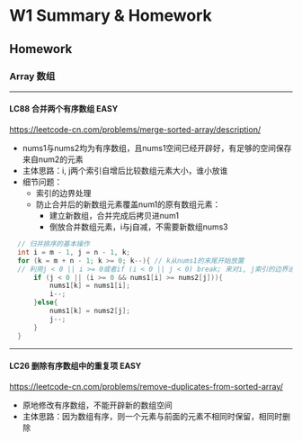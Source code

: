 # W1 Summary & Homework

## Homework

### Array 数组
-------
#### LC88 合并两个有序数组 EASY
https://leetcode-cn.com/problems/merge-sorted-array/description/
- nums1与nums2均为有序数组，且nums1空间已经开辟好，有足够的空间保存来自num2的元素
- 主体思路：i, j两个索引自增后比较数组元素大小，谁小放谁
- 细节问题：
  - 索引的边界处理
  - 防止合并后的新数组元素覆盖num1的原有数组元素：
    - 建立新数组，合并完成后拷贝进num1
    - 倒放合并数组元素，i与j自减，不需要新数组nums3
```C++
  // 归并排序的基本操作
  int i = m - 1, j = n - 1, k;
  for (k = m + n - 1; k >= 0; k--){ // k从nums1的末尾开始放置
  // 利用j < 0 || i >= 0或者if (i < 0 || j < 0) break; 来对i, j索引的边界进行预先判断
      if (j < 0 || (i >= 0 && nums1[i] >= nums2[j])){
          nums1[k] = nums1[i];
          i--;
      }else{
          nums1[k] = nums2[j];
          j--;
      }
  }
```
-------
#### LC26 删除有序数组中的重复项 EASY
https://leetcode-cn.com/problems/remove-duplicates-from-sorted-array/
- 原地修改有序数组，不能开辟新的数组空间
- 主体思路：因为数组有序，则一个元素与前面的元素不相同时保留，相同时删除






























